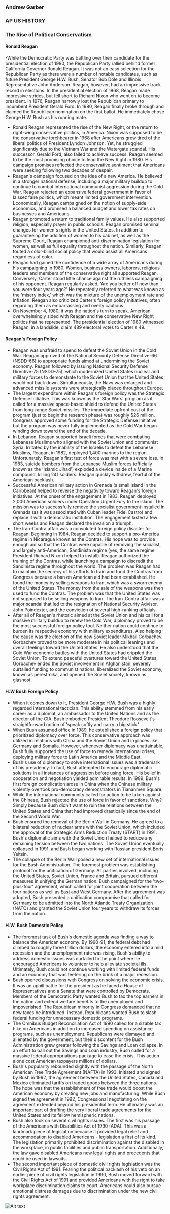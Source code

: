 ### Andrew Garber
### AP US HISTORY
### The Rise of Political Conservatism

#### Ronald Reagan
 -While the Democratic Party was battling over their candidate for the presidential election of 1980, the Republican Party rallied behind former California Governor Ronald Reagan. It was not an easy selection for the Republican Party as there were a number of notable candidates, such as future President George H.W. Bush, Senator Bob Dole and Illinois Representative John Anderson. Reagan, however, had an impressive track record in elections. In the presidential election of 1968, Reagan made impressive strides, but fell short to Richard Nixon who went on to become president. In 1976, Reagan narrowly lost the Republican primary to incumbent President Gerald Ford. In 1980, Reagan finally broke through and claimed the Republican nomination on the first ballot. He immediately chose George H.W. Bush as his running mate.
 - Ronald Reagan represented the rise of the New Right, or the return to right-wing conservative politics, in America. Nixon was supposed to be the conservative torchbearer in 1968 after Americans grew tired of the liberal politics of President Lyndon Johnson. Yet, he struggled significantly due to the Vietnam War and the Watergate scandal. His successor, Gerald Ford, also failed to achieve success. Reagan seemed to be the most promising choice to lead the New Right in 1980. His campaign promises reflected the conservative sentiment that Americans were seeking following two decades of despair.
 - Reagan's campaign focused on the idea of a new America. He believed in a stronger national defense, including a major military buildup to continue to combat international communist aggression during the Cold War. Reagan rejected an expansive federal government in favor of laissez faire politics, which meant limited government intervention. Economically, Reagan campaigned on the notion of supply-side economics, and promised a balanced budget and lower tax rates on businesses and Americans.
 - Reagan promoted a return to traditional family values. He also supported religion, especially prayer in public schools. Reagan promised seminal changes for women's rights in the United States. In addition to guaranteeing the addition of women to his cabinet, as well as the Supreme Court, Reagan championed anti-discrimination legislation for women, as well as full equality throughout the nation. Similarly, Reagan touted a color-blind social policy that would assist all Americans regardless of color.
 - Reagan had gained the confidence of a wide array of Americans during his campaigning in 1980. Women, business owners, laborers, religious leaders and members of the conservative right all supported Reagan. Conversely, Carter stood little chance against the ruthless campaigning of his opponent. Reagan regularly asked, 'Are you better off now than you were four years ago?' He repeatedly referred to what was known as the 'misery index,' which was the mixture of the unemployment rate and inflation. Reagan also criticized Carter's foreign policy initiatives, often regarding them as embarrassing and overly cautious.
 - On November 4, 1980, it was the nation's turn to speak. American overwhelmingly sided with Reagan and the conservative New Right politics that he represented. The presidential election of 1980 witnessed Reagan, in a landslide, claim 489 electoral votes to Carter's 49.

#### Reagan's Foreign Policy
 - Reagan was unafraid to spend to defeat the Soviet Union in the Cold War. Reagan approved of the National Security Defense Directive-66 (NSDD-66) to appropriate funds aimed at undermining the Soviet economy. Reagan followed by issuing National Security Defense Directive-75 (NSDD-75), which modernized United States nuclear and military forces to demonstrate to the Soviet Union that the United States would not back down. Simultaneously, the Navy was enlarged and advanced missile systems were strategically placed throughout Europe.
 - The largest expenditure within Reagan's foreign policy was the Strategic Defense Initiative. This was known as the 'Star Wars' program as it called for a massive space-based shield to defend the United States from long-range Soviet missiles. The immediate upfront cost of the program (just to begin the research phase) was roughly $26 million. Congress approved some funding for the Strategic Defense Initiative, but the program was never fully implemented as the Cold War began winding down toward the end of the decade.
 - In Lebanon, Reagan supported Israeli forces that were combating Lebanese Muslims who aligned with the Soviet Union and communist Syria. Irritated by the inability of the Israelis to defeat the Lebanese Muslims, Reagan, in 1982, deployed 1,400 marines to the region. Unfortunately, Reagan's first test of force was met with a severe loss. In 1983, suicide bombers from the Lebanese Muslim forces (officially known as the 'Islamic Jihad') exploded a device inside of a Marine compound, killing 241 soldiers. Reagan quickly withdrew, fearful of the American backlash.
 - Successful American military action in Grenada (a small island in the Caribbean) helped to reverse the negativity toward Reagan's foreign initiatives. At the onset of the engagement in 1983, Reagan deployed 2,000 American soldiers under Operation Urgent Fury to the island. The mission was to successfully remove the socialist government installed in Grenada (as it was associated with Cuban leader Fidel Castro) and replace it with a democratic institution. The engagement lasted a few short weeks and Reagan declared the invasion a triumph.
 - The Iran-Contra affair was a convoluted foreign policy disaster for Reagan. Beginning in 1984, Reagan decided to support a pro-America regime in Nicaragua known as the Contras. His hope was to provide enough aid so that the Contras were capable of removing the socialist, and largely anti-American, Sandinista regime (yes, the same regime President Richard Nixon helped to install). Reagan authorized the training of the Contras, while launching a campaign to discredit the Sandinista regime throughout the world. The problem was Reagan had to maintain the secrecy of his efforts to train and fund the Contras from Congress because a ban on American aid had been established. He found the money by selling weapons to Iran, which was a sworn enemy of the United States. The money from the sale of the weapons was then used to fund the Contras. The problem was that the United States was not supposed to be selling weapons to Iran. The Iran-Contra affair was a major scandal that led to the resignation of National Security Advisor, John Poindexter, and the conviction of several high-ranking officials.
 - After all of Reagan's rhetoric aimed at the Soviet Union and his call for a massive military buildup to renew the Cold War, diplomacy proved to be the most successful foreign policy tool. Neither nation could continue to burden its respective economy with military expenditures. Also helping the cause was the election of the new Soviet leader Mikhail Gorbachev. Gorbachev proved to be more moderate in his political leanings and overall feelings toward the United States. He also understood that the Cold War economic battles with the United States had crippled the Soviet Union. To extend peaceful overtures toward the United States, Gorbachev ended the Soviet involvement in Afghanistan, severely curtailed funding to communist nations, liberalized the Soviet economy, known as perestroika, and opened the Soviet society, known as glasnost.
#### H.W Bush Foreign Policy
 - When it comes down to it, President George H.W. Bush was a highly regarded international tactician. This ability stemmed from his early career as a diplomat, an ambassador to the United Nations and as the director of the CIA. Bush embodied President Theodore Roosevelt's straightforward notion of 'speak softly and carry a big stick.'
 - When Bush assumed office in 1989, he established a foreign policy that prioritized diplomacy over force. This conservative approach was utilized in relations with China and the Soviet Union and in places like Germany and Somalia. However, whenever diplomacy was unattainable, Bush fully supported the use of force to remedy international crises, deploying military force to Latin America and the Middle East.
 - Bush's use of diplomacy to solve international issues was a trademark of his presidency. In fact, Bush attempted to encourage diplomatic solutions in all instances of aggression before using force. His belief in cooperation and negotiation yielded admirable results. In 1989, Bush's first foreign complication arose in China when the Chinese military violently overtook pro-democracy demonstrators in Tiananmen Square. 
 - While the international community called for action to be taken against the Chinese, Bush rejected the use of force in favor of sanctions. Why? Simply because Bush didn't want to ruin the relations between the United States and China that had improved drastically since the end of the Second World War.
 - Bush ensured the removal of the Berlin Wall in Germany. He agreed to a bilateral reduction of nuclear arms with the Soviet Union, which included the approval of the Strategic Arms Reduction Treaty (START) in 1991. Bush's diplomatic aims with the Soviet Union helped to reduce any remaining tension between the two nations. The Soviet Union eventually collapsed in 1991, and Bush began working with Russian president Boris Yeltsin.
 - The collapse of the Berlin Wall posed a new set of international issues for the Bush Administration. The foremost problem was establishing protocol for the unification of Germany. All parties involved, including the United States, Soviet Union, France and Britain, pursued different measures in unifying the German nation. Bush campaigned for the 'two-plus-four' agreement, which called for joint cooperation between the four nations as well as East and West Germany. After the agreement was adopted, Bush presented a unification compromise that called for Germany to be admitted into the North Atlantic Treaty Organization (NATO) and granted the Soviet Union four years to withdraw its forces from the nation.


#### H.W. Bush Domestic Policy
 - The foremost task of Bush's domestic agenda was finding a way to balance the American economy. By 1990-91, the federal debt had climbed to roughly three trillion dollars, the economy entered into a mild recession and the unemployment rate was rising. Bush's ability to address domestic issues was curtailed to the point where he encouraged Americans to volunteer to help alleviate societal ills. Ultimately, Bush could not continue working with limited federal funds and an economy that was teetering on the brink of a major recession.
 - Bush opened discussions with Congress on solving the economic crisis. It was an uphill battle for the president as he faced a House of Representatives and a Senate that were controlled by Democrats. Members of the Democratic Party wanted Bush to tax the top earners in the nation and extend welfare benefits to the unemployed and impoverished. The Republican minority in Congress demanded that no new taxes be introduced. Instead, Republicans wanted Bush to slash federal funding for unnecessary domestic programs.
 - The Omnibus Budget Reconciliation Act of 1990 called for a sizable tax hike on Americans in addition to increased spending on assistance programs, such as unemployment. Republicans were dismayed and alienated by the government, but their discontent for the Bush Administration grew greater following the Savings and Loan collapse. In an effort to bail out the Savings and Loan industry, Bush called for a massive federal appropriations package to ease the crisis. This action alone cost American taxpayers millions of dollars.
 - Bush's popularity rebounded slightly with the passage of the North American Free Trade Agreement (NAFTA) in 1993. Initiated and signed by Bush in 1992, the agreement between the United States, Canada and Mexico eliminated tariffs on traded goods between the three nations. The hope was that the establishment of free trade would boost the American economy by creating new jobs and manufacturing. While Bush signed the agreement in 1992, Congressional negotiating on the agreement extended beyond his presidential term. He ultimately was an important part of drafting the very liberal trade agreements for the United States and its fellow hemispheric nations.
 - Bush also took on several civil rights issues. The first was his passage of the Americans with Disabilities Act of 1990 (ADA). This was a landmark piece of legislation because it provided legal relief and accommodation to disabled Americans - legislation a first of its kind. The legislation primarily prohibited discrimination against the disabled in the workplace, in public facilities and public transportation. Additionally, the law gave disabled Americans new legal rights and precedents that could be used in lawsuits.
 - The second important piece of domestic civil rights legislation was the Civil Rights Act of 1991. Fearing the political backlash of his veto on an earlier piece of civil rights legislation in 1990, Bush moved forward with the Civil Rights Act of 1991 and provided Americans with the right to take workplace discrimination claims to court. Americans could also pursue emotional distress damages due to discrimination under the new civil rights agreement.

![Alt text](Media/rise_political_conservatism.png)